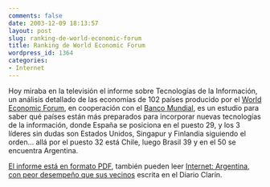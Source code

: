 ```yaml
---
comments: false
date: 2003-12-09 18:13:57
layout: post
slug: ranking-de-world-economic-forum
title: Ranking de World Economic Forum
wordpress_id: 1364
categories:
- Internet
---
```


Hoy miraba en la televisión el informe sobre Tecnologías de la Información, un análisis detallado de las economías de 102 países producido por el [World Economic Forum](http://www.weforum.org), en cooperación con el [Banco Mundial](http://www.worldbank.org), es un estudio para saber qué países están más preparados para incorporar nuevas tecnologías de la información, donde España se posiciona en el puesto 29, y los 3 líderes sin dudas son Estados Unidos, Singapur y Finlandia siguiendo el orden… allá por el puesto 32 está Chile, luego Brasil 39 y en el 50 se encuentra Argentina.





[El informe está en formato PDF](http://www.weforum.org/pdf/Gcr/GITR_2003_2004/Rankings.pdf), también pueden leer [Internet: Argentina, con peor desempeño que sus vecinos](http://old.clarin.com/diario/2003/12/09/p-01801.htm) escrita en el Diario Clarín.




 
